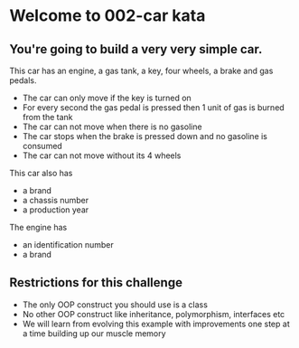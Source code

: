 # Welcome to 002-car kata
## You're going to build a very very simple car.
This car has an engine, a gas tank, a key, four wheels, a brake and gas pedals.

- The car can only move if the key is turned on
- For every second the gas pedal is pressed then 1 unit of gas is burned from the tank
- The car can not move when there is no gasoline
- The car stops when the brake is pressed down and no gasoline is consumed
- The car can not move without its 4 wheels

This car also has

- a brand
- a chassis number
- a production year

The engine has

- an identification number
- a brand

## Restrictions for this challenge

- The only OOP construct you should use is a class
- No other OOP construct like inheritance, polymorphism, interfaces etc
- We will learn from evolving this example with improvements one step at a time building up our muscle memory